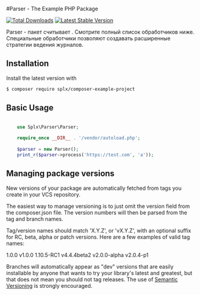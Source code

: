 #Parser - The Example PHP Package



[![Total Downloads](https://img.shields.io/packagist/dt/monolog/monolog.svg)](https://packagist.org/packages/splx/composer-example-project)
[![Latest Stable Version](https://img.shields.io/packagist/v/monolog/monolog.svg)](https://packagist.org/packages/splx/composer-example-project)


Parser - пакет считывает . Смотрите полный список обработчиков ниже. Специальные обработчики
позволяют создавать расширенные стратегии ведения журналов.



## Installation

Install the latest version with

```bash
$ composer require splx/composer-example-project
```

## Basic Usage

```php

    use Splx\Parser\Parser;
    
    require_once __DIR__ . '/vendor/autoload.php';
    
    $parser = new Parser();
    print_r($parser->process('https://test.com', 'a'));

```


## Managing package versions
New versions of your package are automatically fetched from tags you create in your VCS repository.

The easiest way to manage versioning is to just omit the version field from the composer.json file. The version numbers will then be parsed from the tag and branch names.

Tag/version names should match 'X.Y.Z', or 'vX.Y.Z', with an optional suffix for RC, beta, alpha or patch versions. Here are a few examples of valid tag names:

1.0.0
v1.0.0
1.10.5-RC1
v4.4.4beta2
v2.0.0-alpha
v2.0.4-p1

Branches will automatically appear as "dev" versions that are easily installable 
by anyone that wants to try your library's latest and greatest, but that does not 
mean you should not tag releases. The use of [Semantic Versioning](https://semver.org/lang/ru/) is strongly encouraged.